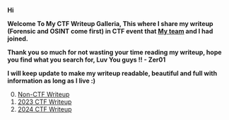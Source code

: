 **Hi**

**Welcome To My CTF Writeup Galleria, This where I share my writeup (Forensic and OSINT come first) in CTF event that [My team](https://m53-ctf.github.io/) and I had joined.**

**Thank you so much for not wasting your time reading my writeup, hope you find what you search for, Luv You guys !! - Zer01**

**I will keep update to make my writeup readable, beautiful and full with information as long as I live :)**

0. [Non-CTF Writeup]()
1. [2023 CTF Writeup](https://github.com/01bst/CTF-Writeup/tree/main/2023)
2. [2024 CTF Writeup](https://github.com/ItsZer01/CTF-Writeup/tree/main/2024)

